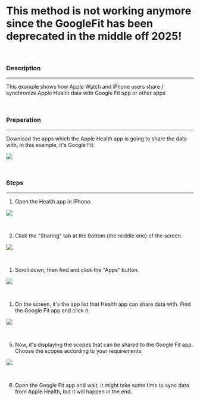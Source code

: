 # This method is not working anymore since the GoogleFit has been deprecated in the middle off 2025!

<br />

### Description

---

This example shows how Apple Watch and iPhone users share / synchronize Apple Health data with Google Fit app or other apps.

<br>

### Preparation

---

Download the apps which the Apple Health app is going to share the data with, in this example, it's Google Fit.

![](images/5.jpg)

<br>

### Steps

---

1. Open the Health app in iPhone.

![](images/1.jpg)

<br>

2. Click the "Sharing" tab at the bottom (the middle one) of the screen.

![](images/2-1.jpg)

<br>

1. Scroll down, then find and click the "Apps" button.

![](images/2-2.jpg)

<br>

1. On the screen, it's the app list that Health app can share data with. Find the Google Fit app and click it.

![](images/3.jpg)

<br>

5. Now, it's displaying the scopes that can be shared to the Google Fit app. Choose the scopes according to your requirements.

![](images/4.jpg)

<br>

6. Open the Google Fit app and wait, it might take some time to sync data from Apple Health, but it will happen in the end.
